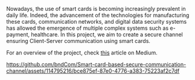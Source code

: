 Nowadays, the use of smart cards is becoming increasingly prevalent in daily life. Indeed, the advancement of the technologies for manufacturing these cards, communication networks, and digital data security systems has allowed the emergence of multiple complex systems such as e-payment, healthcare. In this project, we aim to create a secure channel ensuring Client-Server communication using smart cards.

For an overview of the project, check [this](https://medium.com/@ma_bendaoud/89030f8614c4) article on Medium.

https://github.com/bndCom/Smart-card-based-secure-communication-channel/assets/114795216/bce875ef-87e0-4776-a383-75223af2c7df


